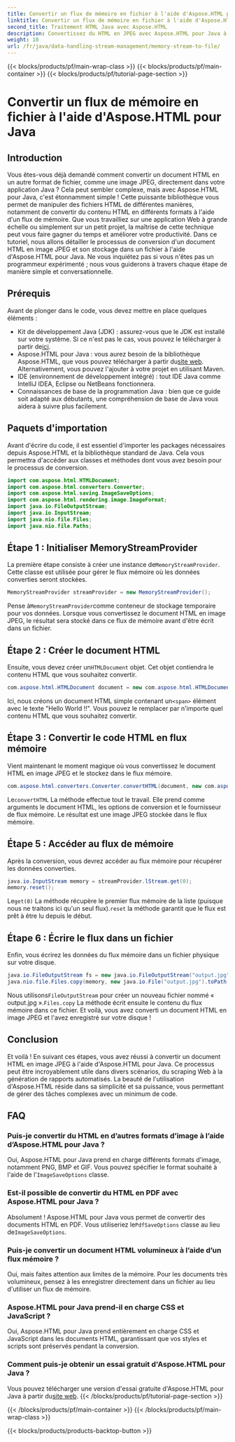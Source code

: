 ```yaml
---
title: Convertir un flux de mémoire en fichier à l'aide d'Aspose.HTML pour Java
linktitle: Convertir un flux de mémoire en fichier à l'aide d'Aspose.HTML pour Java
second_title: Traitement HTML Java avec Aspose.HTML
description: Convertissez du HTML en JPEG avec Aspose.HTML pour Java à l'aide de flux de mémoire. Suivez ce guide étape par étape pour une conversion transparente du HTML en image.
weight: 10
url: /fr/java/data-handling-stream-management/memory-stream-to-file/
---
```


{{< blocks/products/pf/main-wrap-class >}}
{{< blocks/products/pf/main-container >}}
{{< blocks/products/pf/tutorial-page-section >}}

# Convertir un flux de mémoire en fichier à l'aide d'Aspose.HTML pour Java

## Introduction
Vous êtes-vous déjà demandé comment convertir un document HTML en un autre format de fichier, comme une image JPEG, directement dans votre application Java ? Cela peut sembler complexe, mais avec Aspose.HTML pour Java, c'est étonnamment simple ! Cette puissante bibliothèque vous permet de manipuler des fichiers HTML de différentes manières, notamment de convertir du contenu HTML en différents formats à l'aide d'un flux de mémoire. Que vous travailliez sur une application Web à grande échelle ou simplement sur un petit projet, la maîtrise de cette technique peut vous faire gagner du temps et améliorer votre productivité.
Dans ce tutoriel, nous allons détailler le processus de conversion d'un document HTML en image JPEG et son stockage dans un fichier à l'aide d'Aspose.HTML pour Java. Ne vous inquiétez pas si vous n'êtes pas un programmeur expérimenté ; nous vous guiderons à travers chaque étape de manière simple et conversationnelle.
## Prérequis
Avant de plonger dans le code, vous devez mettre en place quelques éléments :
- Kit de développement Java (JDK) : assurez-vous que le JDK est installé sur votre système. Si ce n'est pas le cas, vous pouvez le télécharger à partir de[ici](https://www.oracle.com/java/technologies/javase-jdk11-downloads.html).
-  Aspose.HTML pour Java : vous aurez besoin de la bibliothèque Aspose.HTML, que vous pouvez télécharger à partir du[site web](https://releases.aspose.com/html/java/). Alternativement, vous pouvez l'ajouter à votre projet en utilisant Maven.
- IDE (environnement de développement intégré) : tout IDE Java comme IntelliJ IDEA, Eclipse ou NetBeans fonctionnera.
- Connaissances de base de la programmation Java : bien que ce guide soit adapté aux débutants, une compréhension de base de Java vous aidera à suivre plus facilement.

## Paquets d'importation
Avant d'écrire du code, il est essentiel d'importer les packages nécessaires depuis Aspose.HTML et la bibliothèque standard de Java. Cela vous permettra d'accéder aux classes et méthodes dont vous avez besoin pour le processus de conversion.
```java
import com.aspose.html.HTMLDocument;
import com.aspose.html.converters.Converter;
import com.aspose.html.saving.ImageSaveOptions;
import com.aspose.html.rendering.image.ImageFormat;
import java.io.FileOutputStream;
import java.io.InputStream;
import java.nio.file.Files;
import java.nio.file.Paths;
```
## Étape 1 : Initialiser MemoryStreamProvider
 La première étape consiste à créer une instance de`MemoryStreamProvider`. Cette classe est utilisée pour gérer le flux mémoire où les données converties seront stockées.
```java
MemoryStreamProvider streamProvider = new MemoryStreamProvider();
```
 Pense à`MemoryStreamProvider`comme conteneur de stockage temporaire pour vos données. Lorsque vous convertissez le document HTML en image JPEG, le résultat sera stocké dans ce flux de mémoire avant d'être écrit dans un fichier.
## Étape 2 : Créer le document HTML
 Ensuite, vous devez créer un`HTMLDocument` objet. Cet objet contiendra le contenu HTML que vous souhaitez convertir.
```java
com.aspose.html.HTMLDocument document = new com.aspose.html.HTMLDocument("<span>Hello World!!</span>");
```
 Ici, nous créons un document HTML simple contenant un`<span>` élément avec le texte "Hello World !!". Vous pouvez le remplacer par n'importe quel contenu HTML que vous souhaitez convertir.

## Étape 3 : Convertir le code HTML en flux mémoire
Vient maintenant le moment magique où vous convertissez le document HTML en image JPEG et le stockez dans le flux mémoire.
```java
com.aspose.html.converters.Converter.convertHTML(document, new com.aspose.html.saving.ImageSaveOptions(com.aspose.html.rendering.image.ImageFormat.Jpeg), streamProvider.lStream);
```
 Le`convertHTML` La méthode effectue tout le travail. Elle prend comme arguments le document HTML, les options de conversion et le fournisseur de flux mémoire. Le résultat est une image JPEG stockée dans le flux mémoire.
## Étape 5 : Accéder au flux de mémoire
Après la conversion, vous devrez accéder au flux mémoire pour récupérer les données converties.
```java
java.io.InputStream memory = streamProvider.lStream.get(0);
memory.reset();
```
 Le`get(0)` La méthode récupère le premier flux mémoire de la liste (puisque nous ne traitons ici qu'un seul flux).`reset` la méthode garantit que le flux est prêt à être lu depuis le début.
## Étape 6 : Écrire le flux dans un fichier
Enfin, vous écrirez les données du flux mémoire dans un fichier physique sur votre disque.
```java
java.io.FileOutputStream fs = new java.io.FileOutputStream("output.jpg");
java.nio.file.Files.copy(memory, new java.io.File("output.jpg").toPath());
```
 Nous utilisons`FileOutputStream` pour créer un nouveau fichier nommé « output.jpg ».`Files.copy` La méthode écrit ensuite le contenu du flux mémoire dans ce fichier. Et voilà, vous avez converti un document HTML en image JPEG et l'avez enregistré sur votre disque !
## Conclusion
Et voilà ! En suivant ces étapes, vous avez réussi à convertir un document HTML en image JPEG à l'aide d'Aspose.HTML pour Java. Ce processus peut être incroyablement utile dans divers scénarios, du scraping Web à la génération de rapports automatisés. La beauté de l'utilisation d'Aspose.HTML réside dans sa simplicité et sa puissance, vous permettant de gérer des tâches complexes avec un minimum de code.
## FAQ
### Puis-je convertir du HTML en d’autres formats d’image à l’aide d’Aspose.HTML pour Java ?
 Oui, Aspose.HTML pour Java prend en charge différents formats d'image, notamment PNG, BMP et GIF. Vous pouvez spécifier le format souhaité à l'aide de l'`ImageSaveOptions` classe.
### Est-il possible de convertir du HTML en PDF avec Aspose.HTML pour Java ?
 Absolument ! Aspose.HTML pour Java vous permet de convertir des documents HTML en PDF. Vous utiliseriez le`PdfSaveOptions` classe au lieu de`ImageSaveOptions`.
### Puis-je convertir un document HTML volumineux à l’aide d’un flux mémoire ?
Oui, mais faites attention aux limites de la mémoire. Pour les documents très volumineux, pensez à les enregistrer directement dans un fichier au lieu d'utiliser un flux de mémoire.
### Aspose.HTML pour Java prend-il en charge CSS et JavaScript ?
Oui, Aspose.HTML pour Java prend entièrement en charge CSS et JavaScript dans les documents HTML, garantissant que vos styles et scripts sont préservés pendant la conversion.
### Comment puis-je obtenir un essai gratuit d'Aspose.HTML pour Java ?
 Vous pouvez télécharger une version d'essai gratuite d'Aspose.HTML pour Java à partir du[site web](https://releases.aspose.com/).
{{< /blocks/products/pf/tutorial-page-section >}}

{{< /blocks/products/pf/main-container >}}
{{< /blocks/products/pf/main-wrap-class >}}

{{< blocks/products/products-backtop-button >}}
